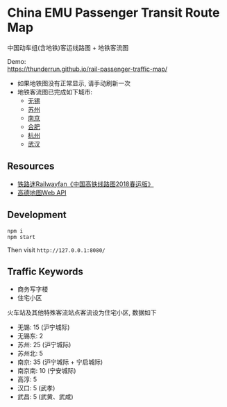 # China EMU Passenger Transit Route Map 
中国动车组(含地铁)客运线路图 + 地铁客流图

Demo:  
https://thunderrun.github.io/rail-passenger-traffic-map/

- 如果地铁图没有正常显示, 请手动刷新一次
- 地铁客流图已完成如下城市:
    - [无锡](https://thunderrun.github.io/rail-passenger-traffic-map/subway.html?city=wuxi#route)
    - [苏州](https://thunderrun.github.io/rail-passenger-traffic-map/subway.html?city=suzhou#route)
    - [南京](https://thunderrun.github.io/rail-passenger-traffic-map/subway.html?city=nanjing#route)
    - [合肥](https://thunderrun.github.io/rail-passenger-traffic-map/subway.html?city=hefei#route)
    - [杭州](https://thunderrun.github.io/rail-passenger-traffic-map/subway.html?city=hangzhou#route)
    - [武汉](https://thunderrun.github.io/rail-passenger-traffic-map/subway.html?city=wuhan#route)    
    
## Resources

- [铁路迷Railwayfan《中国高铁线路图2018春运版》](https://weibo.com/tielumi)
- [高德地图Web API](https://lbs.amap.com/)

## Development

```
npm i 
npm start
```
Then visit `http://127.0.0.1:8080/`

## Traffic Keywords

- 商务写字楼
- 住宅小区

火车站及其他特殊客流站点客流设为住宅小区, 数据如下
- 无锡: 15 (沪宁城际)
- 无锡东: 2
- 苏州: 25 (沪宁城际)
- 苏州北: 5
- 南京: 35 (沪宁城际 + 宁启城际)
- 南京南: 10 (宁安城际)
- 高淳: 5
- 汉口: 5 (武孝)
- 武昌: 5 (武黄、武咸)
